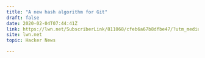 ```yaml
---
title: "A new hash algorithm for Git"
draft: false
date: 2020-02-04T07:44:41Z
link: https://lwn.net/SubscriberLink/811068/cfeb6a67b8dfbe47/?utm_medium=RSS&utm_source=hune
site: lwn.net
topic: Hacker News  

---
```

